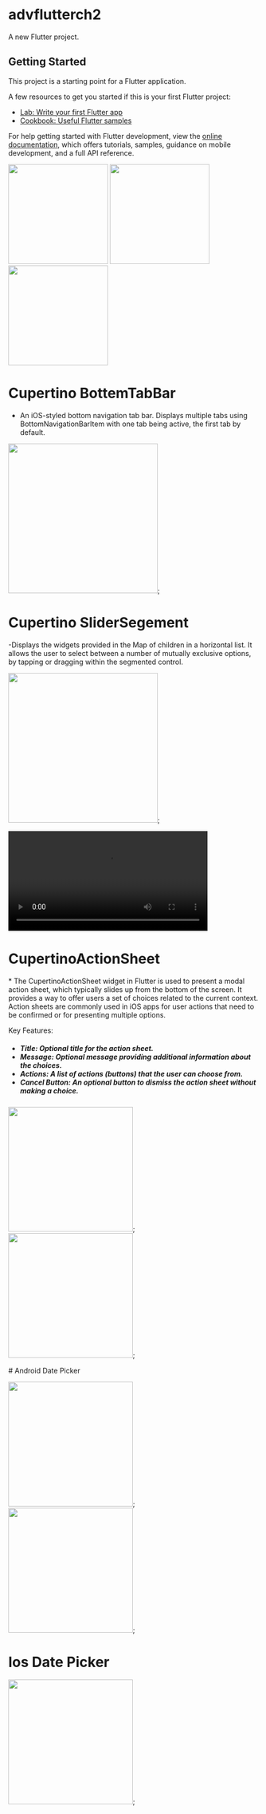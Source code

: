 # advflutterch2

A new Flutter project.

## Getting Started

This project is a starting point for a Flutter application.

A few resources to get you started if this is your first Flutter project:

- [Lab: Write your first Flutter app](https://docs.flutter.dev/get-started/codelab)
- [Cookbook: Useful Flutter samples](https://docs.flutter.dev/cookbook)

For help getting started with Flutter development, view the
[online documentation](https://docs.flutter.dev/), which offers tutorials,
samples, guidance on mobile development, and a full API reference.
<p>
  <img src = "https://github.com/Rajputniraj6983/advflutterch2/assets/143181391/a4136b3a-3bd8-4196-b72b-d1ccc0a37b6c)" width=200>
  <img src = "https://github.com/Rajputniraj6983/advflutterch2/assets/143181391/05ae0691-f210-47ee-abe7-72da119a7ae7" width=200>
  <img src = "https://github.com/Rajputniraj6983/advflutterch2/assets/143181391/88d4c60f-1a39-4749-88b1-3cced16ca2e4" width=200>
</p>

# Cupertino BottemTabBar
- An iOS-styled bottom navigation tab bar. Displays multiple tabs using BottomNavigationBarItem with one tab being active, the first tab by default.

  
<img src='https://github.com/Rajputniraj6983/advflutterch2/assets/143181391/22efa73e-43f8-4e5f-aa7b-1b14d4a4f9e2' width = 300>;

# Cupertino SliderSegement
-Displays the widgets provided in the Map of children in a horizontal list. It allows the user to select between a number of mutually exclusive options, by tapping or dragging within the segmented control. 

<img src='https://github.com/Rajputniraj6983/advflutterch2/assets/143181391/61a9d05b-c644-4307-b133-c7e0161c6806' width = 300>;

<video src="https://github.com/Rajputniraj6983/advflutterch2/assets/143181391/798f2b25-ebf4-4c32-ab8a-8cc5d7095bd4" width="400">;



<h1> CupertinoActionSheet</h1>
* The CupertinoActionSheet widget in Flutter is used to present a modal action sheet, which typically slides up from the bottom of the screen. It provides a way to offer users a set of choices related to the current context. Action sheets are commonly used in iOS apps for user actions that need to be confirmed or for presenting multiple options.

Key Features:
<h5>

* Title: Optional title for the action sheet.
* Message: Optional message providing additional information about the choices.
* Actions: A list of actions (buttons) that the user can choose from.
* Cancel Button: An optional button to dismiss the action sheet without making a choice.</h5>
<p>
  <img src='https://github.com/Rajputniraj6983/advflutterch2/assets/143181391/f19cd8be-5b16-4138-97ec-c4e75ab98112' width = 250>;
  <img src='https://github.com/Rajputniraj6983/advflutterch2/assets/143181391/b9030e67-a860-4749-ad77-aa715d375202' width = 250>;
 
</p>
#      Android Date Picker


<p>
  <img src='https://github.com/Rajputniraj6983/advflutterch2/assets/143181391/f4c0ea4d-a60c-4eca-b917-927482889a35' width = 250>;
  <img src='https://github.com/Rajputniraj6983/advflutterch2/assets/143181391/0f1dbc49-1fb8-48d7-a465-a0679a151ccb' width = 250>;
</p>

#      Ios Date Picker
</p>
  <p> <img src='https://github.com/Rajputniraj6983/advflutterch2/assets/143181391/ce968978-b3b5-4f87-b3c9-47ad1fe8b92b' width = 250>;
</p>



   
